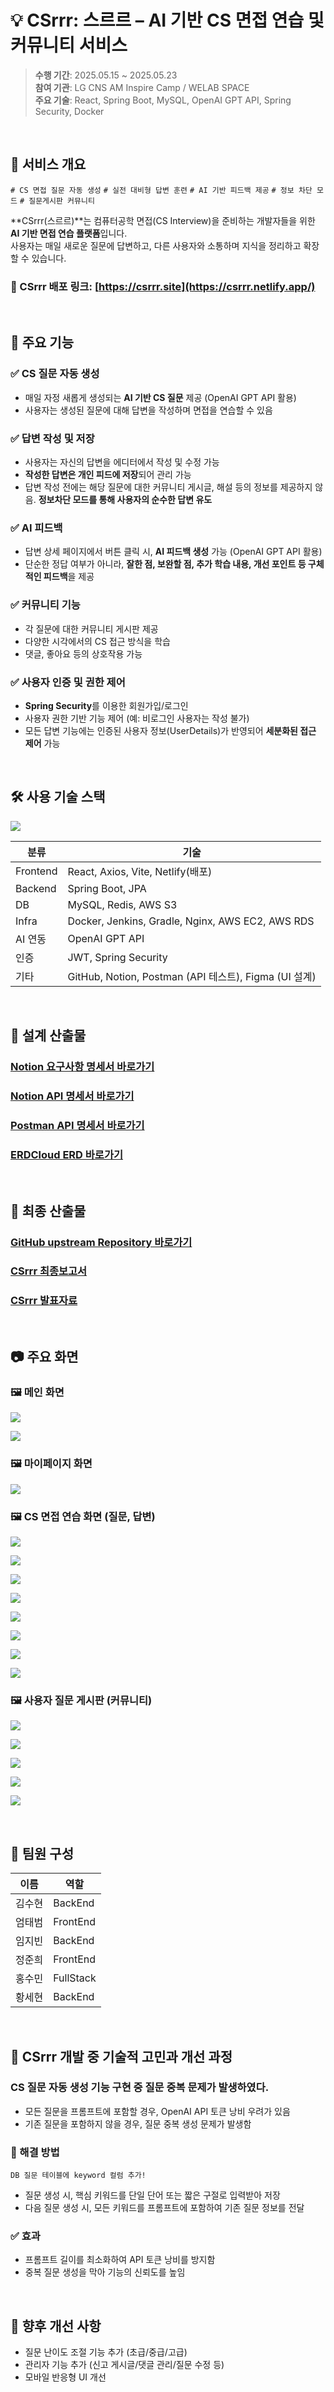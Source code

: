 # 💡 CSrrr: 스르르 – AI 기반 CS 면접 연습 및 커뮤니티 서비스

> **수행 기간**: 2025.05.15 ~ 2025.05.23  
> **참여 기관**: LG CNS AM Inspire Camp / WELAB SPACE  
> **주요 기술**: React, Spring Boot, MySQL, OpenAI GPT API, Spring Security, Docker

<br>

## 📌 서비스 개요
`# CS 면접 질문 자동 생성`	`# 실전 대비형 답변 훈련`	`# AI 기반 피드백 제공`
`# 정보 차단 모드`	`# 질문게시판 커뮤니티`

**CSrrr(스르르)**는 컴퓨터공학 면접(CS Interview)을 준비하는 개발자들을 위한 **AI 기반 면접 연습 플랫폼**입니다.  
사용자는 매일 새로운 질문에 답변하고, 다른 사용자와 소통하며 지식을 정리하고 확장할 수 있습니다.


### 🔗 CSrrr 배포 링크: [https://csrrr.site](https://csrrr.netlify.app/)


<br>

## 🎯 주요 기능

### ✅ CS 질문 자동 생성
- 매일 자정 새롭게 생성되는 **AI 기반 CS 질문** 제공 (OpenAI GPT API 활용)
- 사용자는 생성된 질문에 대해 답변을 작성하며 면접을 연습할 수 있음

### ✅ 답변 작성 및 저장
- 사용자는 자신의 답변을 에디터에서 작성 및 수정 가능
- **작성한 답변은 개인 피드에 저장**되어 관리 가능
- 답변 작성 전에는 해당 질문에 대한 커뮤니티 게시글, 해설 등의 정보를 제공하지 않음. **정보차단 모드를 통해 사용자의 순수한 답변 유도**

### ✅ AI 피드백
- 답변 상세 페이지에서 버튼 클릭 시, **AI 피드백 생성** 가능 (OpenAI GPT API 활용)
- 단순한 정답 여부가 아니라, **잘한 점, 보완할 점, 추가 학습 내용, 개선 포인트 등 구체적인 피드백**을 제공

### ✅ 커뮤니티 기능
- 각 질문에 대한 커뮤니티 게시판 제공
- 다양한 시각에서의 CS 접근 방식을 학습
- 댓글, 좋아요 등의 상호작용 가능

### ✅ 사용자 인증 및 권한 제어
- **Spring Security**를 이용한 회원가입/로그인
- 사용자 권한 기반 기능 제어 (예: 비로그인 사용자는 작성 불가)
- 모든 답변 기능에는 인증된 사용자 정보(UserDetails)가 반영되어 **세분화된 접근 제어** 가능

<br>

## 🛠️ 사용 기술 스택

![](https://velog.velcdn.com/images/goozip2/post/5c4d3c50-0ef7-42e8-8c7d-273ad2ba3e3b/image.png)

|분류       | 기술		                                    |
|------------|-----------------------------------------------|
| Frontend   | React, Axios, Vite, Netlify(배포)				|
| Backend    | Spring Boot, JPA             				|
| DB         | MySQL, Redis, AWS S3		                     |
| Infra      | Docker, Jenkins, Gradle, Nginx, AWS EC2, AWS RDS|
| AI 연동    | OpenAI GPT API                                |
| 인증       | JWT, Spring Security                          |
| 기타       | GitHub, Notion, Postman (API 테스트), Figma (UI 설계)|


<br>

## 📄 설계 산출물
### [Notion 요구사항 명세서 바로가기](https://www.notion.so/1f52184fcc7f81d498c2d6e6058f8112?v=1f52184fcc7f817ba478000c3ac696e6)

### [Notion API 명세서 바로가기](https://www.notion.so/API-1f52184fcc7f812db082d5c7945f1920)

### [Postman API 명세서 바로가기](https://documenter.getpostman.com/view/20776466/2sB2qaigqc)

### [ERDCloud ERD 바로가기](https://www.erdcloud.com/d/WdRQBihicGFeTwKLf)

<br>

## 📄 최종 산출물
### [GitHub upstream Repository 바로가기](https://github.com/lgcnsCampMprjTeam2)

### [CSrrr 최종보고서](https://docs.google.com/document/d/1L7VkclJI56tL3-E0kj-WHc1vq-5QVGc0B5yL_IRX9F0/edit?tab=t.0#heading=h.72kf9zvlplbj)

### [CSrrr 발표자료](https://www.canva.com/design/DAGoJMdqqZo/2uJExirbJrIxFjks3GHyPg/view?utm_content=DAGoJMdqqZo&utm_campaign=designshare&utm_medium=link2&utm_source=uniquelinks&utlId=hec2817124e)

<br>

## 📷 주요 화면
### 🖼️ 메인 화면
![](https://velog.velcdn.com/images/goozip2/post/0f948718-6671-4cd4-b5a7-5994706eb64b/image.png)

![](https://velog.velcdn.com/images/goozip2/post/9cee6779-45d1-4334-8d56-91108084cc09/image.png)

### 🖼️ 마이페이지 화면
![](https://velog.velcdn.com/images/goozip2/post/9836d755-183f-472e-8379-61b48c2d6919/image.png)


### 🖼️ CS 면접 연습 화면 (질문, 답변)
![](https://velog.velcdn.com/images/goozip2/post/43dea100-03a7-480b-b1d2-81d5613efb0f/image.png)

![](https://velog.velcdn.com/images/goozip2/post/35522e7a-34d9-4c99-a669-1e86caa91c5d/image.png)

![](https://velog.velcdn.com/images/goozip2/post/c9b6bf4c-9002-49f8-a61f-028de34f5247/image.png)

![](https://velog.velcdn.com/images/goozip2/post/7c99b78c-596f-4b32-b506-832d9f442a2a/image.png)

![](https://velog.velcdn.com/images/goozip2/post/7e844f9a-6abc-4761-88aa-3e49b0ec7b2e/image.png)

![](https://velog.velcdn.com/images/goozip2/post/89641bca-0ec3-4db1-9ca0-86a788865083/image.png)

![](https://velog.velcdn.com/images/goozip2/post/9d5ee18f-f66b-4395-b3da-e6e55034280b/image.png)

![](https://velog.velcdn.com/images/goozip2/post/5d77411f-36d0-4805-bbad-5df1f7f74c09/image.png)


### 🖼️ 사용자 질문 게시판 (커뮤니티)
![](https://velog.velcdn.com/images/goozip2/post/f816aadf-b71c-428d-adb2-80052ce4c85c/image.png)

![](https://velog.velcdn.com/images/goozip2/post/6991105c-3542-4555-9d59-e76cfd7d237b/image.png)

![](https://velog.velcdn.com/images/goozip2/post/fbe9d96f-53d3-4873-a511-80273f82035a/image.png)

![](https://velog.velcdn.com/images/goozip2/post/29e05dc4-db46-4de9-ad6f-7169a120fe60/image.png)

![](https://velog.velcdn.com/images/goozip2/post/5206c594-e49a-410a-af0a-78e6bd28f06d/image.png)


<br>

## 👥 팀원 구성

| 이름 | 역할 |
|------|------|
| 김수현 | BackEnd |
| 엄태범 | FrontEnd |
| 임지빈 | BackEnd |
| 정준희 | FrontEnd |
| 홍수민 | FullStack |
| 황세현 | BackEnd |


<br>

## 🚧 CSrrr 개발 중 기술적 고민과 개선 과정

### CS 질문 자동 생성 기능 구현 중 질문 중복 문제가 발생하였다.

- 모든 질문을 프롬프트에 포함할 경우, OpenAI API 토큰 낭비 우려가 있음
- 기존 질문을 포함하지 않을 경우, 질문 중복 생성 문제가 발생함

### 🧩 해결 방법
`DB 질문 테이블에 keyword 컬럼 추가!`

- 질문 생성 시, 핵심 키워드를 단일 단어 또는 짧은 구절로 입력받아 저장
- 다음 질문 생성 시, 모든 키워드를 프롬프트에 포함하여 기존 질문 정보를 전달

### ✅ 효과
- 프롬프트 길이를 최소화하여 API 토큰 낭비를 방지함
- 중복 질문 생성을 막아 기능의 신뢰도를 높임



<br>

## 📌 향후 개선 사항
- 질문 난이도 조절 기능 추가 (초급/중급/고급)
- 관리자 기능 추가 (신고 게시글/댓글 관리/질문 수정 등)
- 모바일 반응형 UI 개선
